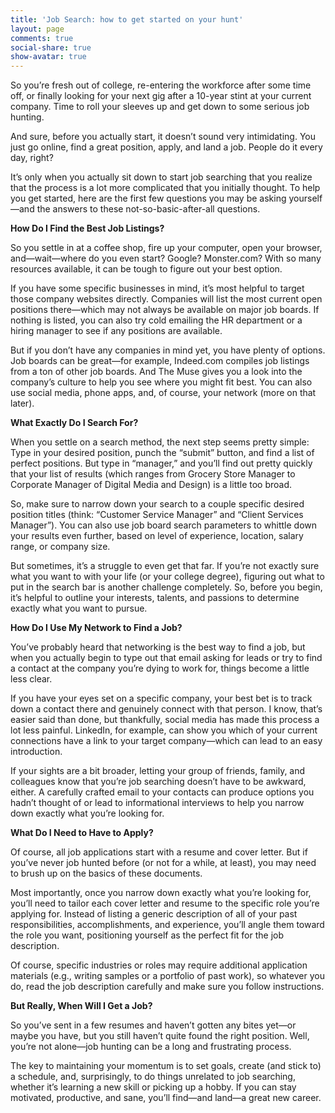 ```yaml
---
title: 'Job Search: how to get started on your hunt'
layout: page
comments: true
social-share: true
show-avatar: true
---
```


So you’re fresh out of college, re-entering the workforce after some time off, or finally looking for your next gig after a 10-year stint at your current company. Time to roll your sleeves up and get down to some serious job hunting.

And sure, before you actually start, it doesn’t sound very intimidating. You just go online, find a great position, apply, and land a job. People do it every day, right?

It’s only when you actually sit down to start job searching that you realize that the process is a lot more complicated that you initially thought. To help you get started, here are the first few questions you may be asking yourself—and the answers to these not-so-basic-after-all questions.

**How Do I Find the Best Job Listings?**

So you settle in at a coffee shop, fire up your computer, open your browser, and—wait—where do you even start? Google? Monster.com? With so many resources available, it can be tough to figure out your best option.

If you have some specific businesses in mind, it’s most helpful to target those company websites directly. Companies will list the most current open positions there—which may not always be available on major job boards. If nothing is listed, you can also try cold emailing the HR department or a hiring manager to see if any positions are available.

But if you don’t have any companies in mind yet, you have plenty of options. Job boards can be great—for example, Indeed.com compiles job listings from a ton of other job boards. And The Muse gives you a look into the company’s culture to help you see where you might fit best. You can also use social media, phone apps, and, of course, your network (more on that later).

**What Exactly Do I Search For?**

When you settle on a search method, the next step seems pretty simple: Type in your desired position, punch the “submit” button, and find a list of perfect positions. But type in “manager,” and you’ll find out pretty quickly that your list of results (which ranges from Grocery Store Manager to Corporate Manager of Digital Media and Design) is a little too broad.

So, make sure to narrow down your search to a couple specific desired position titles (think: “Customer Service Manager” and “Client Services Manager”). You can also use job board search parameters to whittle down your results even further, based on level of experience, location, salary range, or company size.

But sometimes, it’s a struggle to even get that far. If you’re not exactly sure what you want to with your life (or your college degree), figuring out what to put in the search bar is another challenge completely. So, before you begin, it’s helpful to outline your interests, talents, and passions to determine exactly what you want to pursue.

**How Do I Use My Network to Find a Job?**

You’ve probably heard that networking is the best way to find a job, but when you actually begin to type out that email asking for leads or try to find a contact at the company you’re dying to work for, things become a little less clear.

If you have your eyes set on a specific company, your best bet is to track down a contact there and genuinely connect with that person. I know, that’s easier said than done, but thankfully, social media has made this process a lot less painful. LinkedIn, for example, can show you which of your current connections have a link to your target company—which can lead to an easy introduction.

If your sights are a bit broader, letting your group of friends, family, and colleagues know that you’re job searching doesn’t have to be awkward, either. A carefully crafted email to your contacts can produce options you hadn’t thought of or lead to informational interviews to help you narrow down exactly what you’re looking for.

**What Do I Need to Have to Apply?**

Of course, all job applications start with a resume and cover letter. But if you’ve never job hunted before (or not for a while, at least), you may need to brush up on the basics of these documents.

Most importantly, once you narrow down exactly what you’re looking for, you’ll need to tailor each cover letter and resume to the specific role you’re applying for. Instead of listing a generic description of all of your past responsibilities, accomplishments, and experience, you’ll angle them toward the role you want, positioning yourself as the perfect fit for the job description.

Of course, specific industries or roles may require additional application materials (e.g., writing samples or a portfolio of past work), so whatever you do, read the job description carefully and make sure you follow instructions.

**But Really, When Will I Get a Job?**

So you’ve sent in a few resumes and haven’t gotten any bites yet—or maybe you have, but you still haven’t quite found the right position. Well, you’re not alone—job hunting can be a long and frustrating process.

The key to maintaining your momentum is to set goals, create (and stick to) a schedule, and, surprisingly, to do things unrelated to job searching, whether it’s learning a new skill or picking up a hobby. If you can stay motivated, productive, and sane, you’ll find—and land—a great new career.